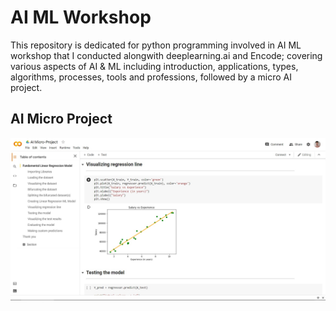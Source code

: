 # AI ML Workshop
This repository is dedicated for python programming involved in AI ML workshop that I conducted alongwith deeplearning.ai and Encode; covering various aspects of AI & ML including introduction, applications, types, algorithms, processes, tools and professions, followed by a micro AI project.

## AI Micro Project

![Snapshot](https://github.com/gohil-jay/AI-ML-Workshop/blob/main/Snapshot.png?raw=true)
